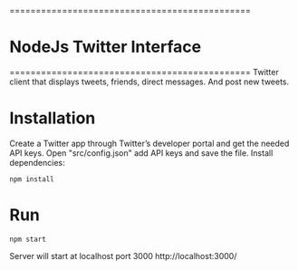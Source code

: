 ==============================================
# NodeJs Twitter Interface
==============================================
Twitter client that displays tweets, friends, direct messages. And post new tweets.

# Installation
Create a Twitter app through Twitter’s developer portal and get the needed API keys.
Open "src/config.json" add API keys and save the file.
Install dependencies:

```
npm install
```

# Run

```
npm start
```
Server will start at localhost port 3000
http://localhost:3000/